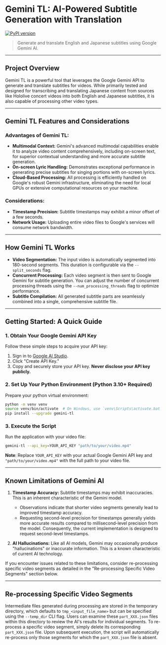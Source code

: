 # Gemini TL: AI-Powered Subtitle Generation with Translation

[![PyPI version](https://img.shields.io/pypi/v/gemini-tl)](https://pypi.org/project/gemini-tl)

> Generate and translate English and Japanese subtitles using Google Gemini AI.

---
## Project Overview
Gemini TL is a powerful tool that leverages the Google Gemini API to generate and translate subtitles for videos. While primarily tested and designed for transcribing and translating Japanese content from sources like Hololive concert videos into both English and Japanese subtitles, it is also capable of processing other video types.

---

## Gemini TL Features and Considerations

### Advantages of Gemini TL:
*   **Multimodal Context:** Gemini's advanced multimodal capabilities enable it to analyze video content comprehensively, including on-screen text, for superior contextual understanding and more accurate subtitle generation.
*   **On-screen Lyric Handling:** Demonstrates exceptional performance in generating precise subtitles for singing portions with on-screen lyrics.
*   **Cloud-Based Processing:** All processing is efficiently handled on Google's robust Gemini infrastructure, eliminating the need for local GPUs or extensive computational resources on your machine.

### Considerations:
*   **Timestamp Precision:** Subtitle timestamps may exhibit a minor offset of a few seconds.
*   **Network Usage:** Uploading entire video files to Google's services will consume network bandwidth.

---

## How Gemini TL Works
*   **Video Segmentation:** The input video is automatically segmented into 180-second segments. This duration is configurable via the `--split_seconds` flag.
*   **Concurrent Processing:** Each video segment is then sent to Google Gemini for subtitle generation. You can adjust the number of concurrent processing threads using the `--num_processing_threads` flag to optimize performance.
*   **Subtitle Compilation:** All generated subtitle parts are seamlessly combined into a single, comprehensive subtitle file.

---

## Getting Started: A Quick Guide

### 1. Obtain Your Google Gemini API Key
Follow these simple steps to acquire your API key:
1.  Sign in to [Google AI Studio](https://aistudio.google.com/app/apikey).
2.  Click "Create API Key."
3.  Copy and securely store your API key. **Never disclose your API key publicly.**

### 2. Set Up Your Python Environment (Python 3.10+ Required)
Prepare your python virtual environment:
```bash
python -m venv venv
source venv/bin/activate  # On Windows, use `venv\Scripts\activate.bat`
pip install --upgrade gemini-tl
```

### 3. Execute the Script
Run the application with your video file:
```bash
gemini-tl --api_key=YOUR_API_KEY "path/to/your/video.mp4"
```
**Note**: Replace `YOUR_API_KEY` with your actual Google Gemini API key and `"path/to/your/video.mp4"` with the full path to your video file.

---

## Known Limitations of Gemini AI

1.  **Timestamp Accuracy:** Subtitle timestamps may exhibit inaccuracies. This is an inherent characteristic of the Gemini model.
    *   Observations indicate that shorter video segments generally lead to improved timestamp accuracy.
    *   Requesting second-level precision for timestamps generally yields more accurate results compared to millisecond-level precision from the model. Consequently, the current implementation is designed to request second-level timestamps.

2.  **AI Hallucinations:** Like all AI models, Gemini may occasionally produce "hallucinations" or inaccurate information. This is a known characteristic of current AI technology.

If you encounter issues related to these limitations, consider re-processing specific video segments as detailed in the "Re-processing Specific Video Segments" section below.

---

## Re-processing Specific Video Segments
Intermediate files generated during processing are stored in the temporary directory, which defaults to `tmp_<input_file_name>` but can be specified using the `--temp_dir` CLI flag. Users can examine these `part_XXX.json` files within this directory to review the AI's results for individual segments. To re-process a specific video segment, simply delete its corresponding `part_XXX.json` file. Upon subsequent execution, the script will automatically re-process only those segments for which the `part_XXX.json` file is absent.

